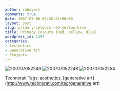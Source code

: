 ```yaml
---
author: robmyers
comments: true
date: 2007-07-06 07:52:41+00:00
layout: post
slug: primary-colours-red-yellow-blue
title: Primary Colours (Red, Yellow, Blue)
wordpress_id: 1397
categories:
- Aesthetics
- Generative Art
- Projects
---
```


![200707052249](/wp-content/uploads/2007/07/200707052249.jpg) ![200707052248](/wp-content/uploads/2007/07/200707052248.jpg) ![200707052254](/wp-content/uploads/2007/07/200707052254.jpg)  
  


Technorati Tags: [aesthetics](http://www.technorati.com/tag/aesthetics), [generative art](http://www.technorati.com/tag/generative art)

  


